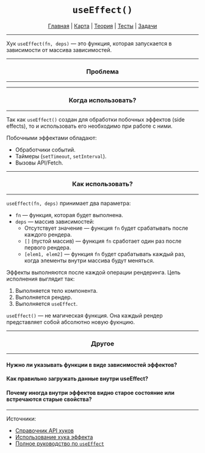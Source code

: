 <div align="center">

# `useEffect()`

[Главная](https://github.com/dollaween/junior-roadmap/)
|
[Карта](/roadmap/README.md)
|
[Теория](/theory/README.md)
|
[Тесты](/tests/README.md)
|
[Задачи](/tasks/README.md)

</div>

---

Хук `useEffect(fn, deps)` — это функция, которая запускается в зависимости от массива зависимостей.

---

<div align="center">

### Проблема

</div>

---


---

<div align="center">

### Когда использовать?

</div>

---

Так как `useEffect()` создан для обработки побочных эффектов (side effects), то и использовать его необходимо при работе с ними.

Побочными эффектами обладают:
- Обработчики событий.
- Таймеры (`setTimeout`, `setInterval`).
- Вызовы API/Fetch.

---

<div align="center">

### Как использовать?

</div>

---

`useEffect(fn, deps)` принимает два параметра:
- `fn` — функция, которая будет выполнена.
- `deps` — массив зависимостей:
  - Отсутствует значение — функция `fn` будет срабатывать после каждого рендера.
  - `[]` (пустой массив) — функция `fn` сработает один раз после первого рендера.
  - `[elem1, elem2]` — функция `fn` будет срабатывать каждый раз, когда элементы внутри массива будут меняться.

Эффекты выполняются после каждой операции рендеринга. Цепь исполнения выглядит так:
1. Выполняется тело компонента.
2. Выполняется рендер.
3. Выполняется `useEffect`.

`useEffect()` — не магическая функция. Она каждый рендер представляет собой абсолютно новую фукнцию.

---

<div align="center">

### Другое

</div>

---

#### Нужно ли указывать функции в виде зависимостей эффектов?
#### Как правильно загружать данные внутри useEffect?
#### Почему иногда внутри эффектов видно старое состояние или встречаются старые свойства?

---

Источники:
- [Справочник API хуков](https://ru.reactjs.org/docs/hooks-reference.html#useeffect)
- [Использование хука эффекта](https://ru.reactjs.org/docs/hooks-effect.html)
- [Полное руководство по `useEffect`](https://habr.com/ru/company/ruvds/blog/445276/)

